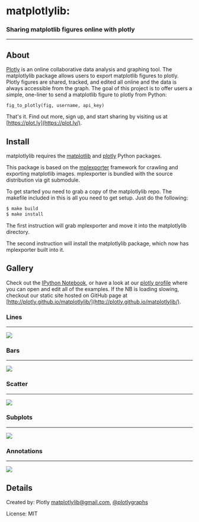 # matplotlylib:


### Sharing matplotlib figures online with plotly
-------------------------------------------------

About 
-----

[Plotly](https://plot.ly) is an online collaborative data analysis and graphing tool. The matplotlylib package allows users to export matplotlib figures to plotly. Plotly figures are shared, tracked, and edited all online and the data is always accessible from the graph. The goal of this project is to offer users a simple, one-liner to send a matplotlib figure to plotly from Python:

`fig_to_plotly(fig, username, api_key)`

That's it. Find out more, sign up, and start sharing by visiting us at [https://plot.ly](https://plot.ly/).

Install
-------
matplotlylib requires the [matplotlib](http://matplotlib.org)  and [plotly](https://github.com/plotly/python-api) Python packages.

This package is based on the [mplexporter](http://github.com/mpld3/mplexporter) framework for crawling and exporting matplotlib images. mplexporter is bundled with the source distribution via git submodule.

To get started you need to grab a copy of the matplotlylib repo. The makefile included in this is all you need to get setup. Just do the following:

```bash
$ make build
$ make install
```

The first instruction will grab mplexporter and move it into the matplotlylib directory.

The second instruction will install the matplotlylib package, which now has mplexporter built into it.

Gallery
-------
Check out the [IPython Notebook](http://nbviewer.ipython.org/github/mpld3/matplotlylib/blob/master/notebooks/Plotly%20and%20mpld3.ipynb), or have a look at our [plotly profile](https://plot.ly/~mpld3/) where you can open and edit all of the examples. If the NB is loading slowing, checkout our static site hosted on GitHub page at [http://plotly.github.io/matplotlylib/](http://plotly.github.io/matplotlylib/).

### Lines
---------
[![](gallery/lines.png)](https://plot.ly/~mpld3/5)

### Bars
--------
[![](gallery/bars.png)](https://plot.ly/~mpld3/8)

### Scatter
-----------
[![](gallery/scatter.png)](https://plot.ly/~mpld3/9)

### Subplots
------------
[![](gallery/subplots.png)](https://plot.ly/~mpld3/6)

### Annotations
---------------
[![](gallery/annotations.png)](https://plot.ly/~mpld3/7)

Details
-------
Created by: Plotly <matplotlylib@gmail.com>, [@plotlygraphs](https://twitter.com/plotlygraphs)

License: MIT
